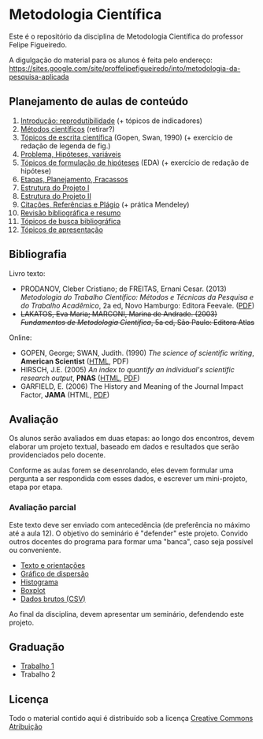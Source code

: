 # Metodologia Científica #

Este é o repositório da disciplina de Metodologia Científica do professor Felipe Figueiredo.

A digulgação do material para os alunos é feita pelo endereço: https://sites.google.com/site/proffelipefigueiredo/into/metodologia-da-pesquisa-aplicada

## Planejamento de aulas de conteúdo ##

1. [Introdução: reprodutibilidade][] (+ tópicos de indicadores)
1. [Métodos científicos][] (retirar?)
1. [Tópicos de escrita científica][] (Gopen, Swan, 1990) (+ exercício de redação de legenda de fig.)
1. [Problema, Hipóteses, variáveis][]
1. [Tópicos de formulação de hipóteses][] (EDA) (+ exercício de redação de hipótese)
1. [Etapas, Planejamento, Fracassos][]
1. [Estrutura do Projeto I][]
1. [Estrutura do Projeto II][]
1. [Citações, Referências e Plágio][] (+ prática Mendeley)
1. [Revisão bibliográfica e resumo][]
1. [Tópicos de busca bibliográfica][]
1. [Tópicos de apresentação][]

<!-- 1. [Indicadores em Ciência][] (Hirsch 2005; Garfield 2006) -->

[Introdução: reprodutibilidade]: Aulas/MC-Intro_4em1.pdf?raw=true
[Métodos científicos]: Aulas/MC-Metodos_4em1.pdf?raw=true
[Revisão bibliográfica e resumo]: Aulas/MC-Revisao_resumo_4em1.pdf?raw=true
[Problema, Hipóteses, variáveis]: Aulas/MC-Prob_Hip_Var.pdf?raw=true
[Etapas, Planejamento, Fracassos]: Aulas/MC-Etapas_4em1.pdf?raw=true
[Tópicos de formulação de hipóteses]: Aulas/MC-EDA_4em1.pdf?raw=true
[Estrutura do Projeto I]: Aulas/MC-ProjetoI_4em1.pdf?raw=true
[Estrutura do Projeto II]: Aulas/MC-ProjetoII_4em1.pdf?raw=true
[Citações, Referências e Plágio]: Aulas/MC-Referencias_4em1.pdf?raw=true
[Tópicos de busca bibliográfica]: Aulas/MC-Busca_4em1.pdf?raw=true
[Tópicos de escrita científica]: Aulas/MC-Escrita_4em1.pdf?raw=true
[Indicadores em Ciência]: Aulas/MC-Indicadores_4em1.pdf?raw=true
[Tópicos de apresentação]: Aulas/MC-Apresentacao.pptx

## Bibliografia ##

Livro texto:

* PRODANOV, Cleber Cristiano; de FREITAS, Ernani Cesar. (2013) *Metodologia do Trabalho Científico: Métodos e Técnicas da Pesquisa e do Trabalho Acadêmico*, 2a ed, Novo Hamburgo: Editora Feevale. ([PDF][])
* ~~LAKATOS, Eva Maria; MARCONI, Marina de Andrade. (2003) *Fundamentos de Metodologia Científica*, 5a ed, São Paulo: Editora Atlas~~

[PDF]: http://www.feevale.br/Comum/midias/8807f05a-14d0-4d5b-b1ad-1538f3aef538/E-book%20Metodologia%20do%20Trabalho%20Cientifico.pdf

Online:

* GOPEN, George; SWAN, Judith. (1990) *The science of scientific writing*, **American Scientist** ([HTML][HTML-gopen], PDF)
* HIRSCH, J.E. (2005) *An index to quantify an individual's scientific research output*, **PNAS** ([HTML][HTML-hirsch], [PDF][PDF-hirsch])
* GARFIELD, E. (2006) The History and Meaning of the Journal Impact Factor, **JAMA** (HTML, [PDF][PDF-garfield])

[HTML-gopen]: http://www.americanscientist.org/issues/pub/the-science-of-scientific-writing/99999
[HTML-hirsch]: http://www.pnas.org/content/102/46/16569
[PDF-hirsch]: http://www.pnas.org/content/102/46/16569.full.pdf
[PDF-garfield]: http://garfield.library.upenn.edu/papers/jamajif2006.pdf

## Avaliação

Os alunos serão avaliados em duas etapas: ao longo dos encontros, devem elaborar um projeto textual, baseado em dados e resultados que serão providenciados pelo docente.

Conforme as aulas forem se desenrolando, eles devem formular uma pergunta a ser respondida com esses dados, e escrever um mini-projeto, etapa por etapa.


### Avaliação parcial ###

Este texto deve ser enviado com antecedência (de preferência no máximo até a aula 12). O objetivo do seminário é "defender" este projeto. Convido outros docentes do programa para formar uma "banca", caso seja possível ou conveniente.

* [Texto e orientações][]
* [Gráfico de dispersão][]
* [Histograma][]
* [Boxplot][]
* [Dados brutos (CSV)][]

Ao final da disciplina, devem apresentar um seminário, defendendo este projeto.

[Texto e orientações]: INTO/Trabalhos/MC-Avaliacao_parcial.pdf
[Gráfico de dispersão]: INTO/Trabalhos/dispersao.png
[Histograma]: INTO/Trabalhos/histograma.png
[Boxplot]: INTO/Trabalhos/boxplot.png
[Dados brutos (CSV)]: INTO/Trabalhos/MC-avaliacao_parcial.csv

## Graduação

- [Trabalho 1][]
- Trabalho 2

[Trabalho 1]: UNIAN/Trabalhos/MC-Trabalho1.pdf




## Licença
Todo o material contido aqui é distribuído sob a licença [Creative Commons Atribuição](http://creativecommons.org/licenses/by/4.0/deed.pt_BR)
